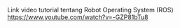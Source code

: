 Link video tutorial tentang Robot Operating System (ROS) https://www.youtube.com/watch?v=-GZP81bTu8
